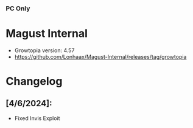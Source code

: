 ### PC Only
# Magust Internal
* Growtopia version: 4.57
* https://github.com/Lonhaax/Magust-Internal/releases/tag/growtopia


# Changelog

## [4/6/2024]:
* Fixed Invis Exploit


